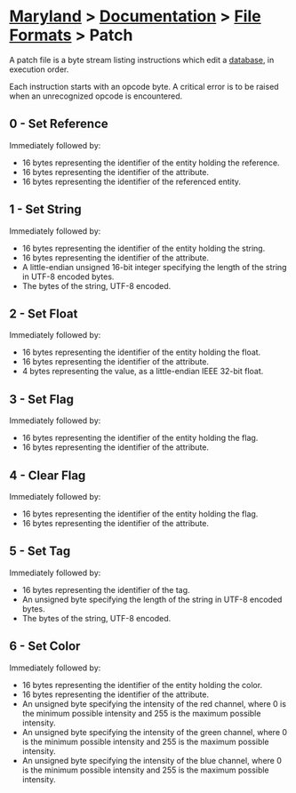 # [Maryland](../../readme.md) > [Documentation](../readme.md) > [File Formats](./readme.md) > Patch

A patch file is a byte stream listing instructions which edit a [database](../architecture/database.md), in execution order.

Each instruction starts with an opcode byte.  A critical error is to be raised when an unrecognized opcode is encountered.

## 0 - Set Reference

Immediately followed by:

- 16 bytes representing the identifier of the entity holding the reference.
- 16 bytes representing the identifier of the attribute.
- 16 bytes representing the identifier of the referenced entity.

## 1 - Set String

Immediately followed by:

- 16 bytes representing the identifier of the entity holding the string.
- 16 bytes representing the identifier of the attribute.
- A little-endian unsigned 16-bit integer specifying the length of the string in UTF-8 encoded bytes.
- The bytes of the string, UTF-8 encoded.

## 2 - Set Float

Immediately followed by:

- 16 bytes representing the identifier of the entity holding the float.
- 16 bytes representing the identifier of the attribute.
- 4 bytes representing the value, as a little-endian IEEE 32-bit float.

## 3 - Set Flag

Immediately followed by:

- 16 bytes representing the identifier of the entity holding the flag.
- 16 bytes representing the identifier of the attribute.

## 4 - Clear Flag

Immediately followed by:

- 16 bytes representing the identifier of the entity holding the flag.
- 16 bytes representing the identifier of the attribute.

## 5 - Set Tag

Immediately followed by:

- 16 bytes representing the identifier of the tag.
- An unsigned byte specifying the length of the string in UTF-8 encoded bytes.
- The bytes of the string, UTF-8 encoded.

## 6 - Set Color

Immediately followed by:

- 16 bytes representing the identifier of the entity holding the color.
- 16 bytes representing the identifier of the attribute.
- An unsigned byte specifying the intensity of the red channel, where 0 is the minimum possible intensity and 255 is the maximum possible intensity.
- An unsigned byte specifying the intensity of the green channel, where 0 is the minimum possible intensity and 255 is the maximum possible intensity.
- An unsigned byte specifying the intensity of the blue channel, where 0 is the minimum possible intensity and 255 is the maximum possible intensity.
